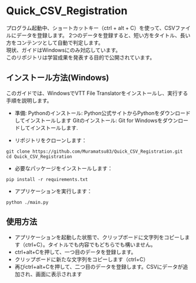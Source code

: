
# Quick_CSV_Registration

プログラム起動中、ショートカットキー（ctrl + alt + C）を使って、CSVファイルにデータを登録します。
2つのデータを登録すると、短い方をタイトル、長い方をコンテンツとして自動で判定します。  
現状、ガイドはWindowsにのみ対応しています。  
このリポジトリは学習成果を発表する目的で公開されています。

## インストール方法(Windows)

このガイドでは、WindowsでVTT File Translatorをインストールし、実行する手順を説明します。

- 準備:
Pythonのインストール: Python公式サイトからPythonをダウンロードしてインストールします
Gitのインストール: Git for Windowsをダウンロードしてインストールします.

- リポジトリをクローンします：
```
git clone https://github.com/Muramatsu83/Quick_CSV_Registration.git
cd Quick_CSV_Registration
```
- 必要なパッケージをインストールします：
```
pip install -r requirements.txt
```
- アプリケーションを実行します：
```
python ./main.py
```

## 使用方法
- アプリケーションを起動した状態で、クリップボードに文字列をコピーします（ctrl+C）。タイトルでも内容でもどちらでも構いません。
- ctrl+alt+Cを押して、一つ目のデータを登録します。
- クリップボードに新たな文字列をコピーします（ctrl+C）
- 再びctrl+alt+Cを押して、二つ目のデータを登録します。CSVにデータが追加され、画面に表示されます
